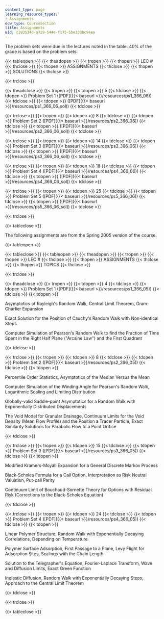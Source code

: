 ```yaml
---
content_type: page
learning_resource_types:
- Assignments
ocw_type: CourseSection
title: Assignments
uid: c383534d-a729-544e-f175-5be330bc94ea
---
```


The problem sets were due in the lectures noted in the table. 40% of the grade is based on the problem sets.

{{< tableopen >}}
{{< theadopen >}}
{{< tropen >}}
{{< thopen >}}
LEC #
{{< thclose >}}
{{< thopen >}}
ASSIGNMENTS
{{< thclose >}}
{{< thopen >}}
SOLUTIONS
{{< thclose >}}

{{< trclose >}}

{{< theadclose >}}
{{< tropen >}}
{{< tdopen >}}
5
{{< tdclose >}}
{{< tdopen >}}
Problem Set 1 ([PDF]({{< baseurl >}}/resources/ps1_366_06))
{{< tdclose >}}
{{< tdopen >}}
([PDF]({{< baseurl >}}/resources/ps1_366_06_sol))
{{< tdclose >}}

{{< trclose >}}
{{< tropen >}}
{{< tdopen >}}
8
{{< tdclose >}}
{{< tdopen >}}
Problem Set 2 ([PDF]({{< baseurl >}}/resources/ps2_366_06))
{{< tdclose >}}
{{< tdopen >}}
([PDF]({{< baseurl >}}/resources/ps2_366_06_sol))
{{< tdclose >}}

{{< trclose >}}
{{< tropen >}}
{{< tdopen >}}
14
{{< tdclose >}}
{{< tdopen >}}
Problem Set 3 ([PDF]({{< baseurl >}}/resources/ps3_366_06))
{{< tdclose >}}
{{< tdopen >}}
([PDF]({{< baseurl >}}/resources/ps3_366_06_sol))
{{< tdclose >}}

{{< trclose >}}
{{< tropen >}}
{{< tdopen >}}
18
{{< tdclose >}}
{{< tdopen >}}
Problem Set 4 ([PDF]({{< baseurl >}}/resources/ps4_366_06))
{{< tdclose >}}
{{< tdopen >}}
([PDF]({{< baseurl >}}/resources/ps4_366_06_sol))
{{< tdclose >}}

{{< trclose >}}
{{< tropen >}}
{{< tdopen >}}
25
{{< tdclose >}}
{{< tdopen >}}
Problem Set 5 ([PDF]({{< baseurl >}}/resources/ps5_366_06))
{{< tdclose >}}
{{< tdopen >}}
([PDF]({{< baseurl >}}/resources/ps5_366_06_sol))
{{< tdclose >}}

{{< trclose >}}

{{< tableclose >}}

The following assignments are from the Spring 2005 version of the course.

{{< tableopen >}}

{{< tableclose >}}
{{< tableopen >}}
{{< theadopen >}}
{{< tropen >}}
{{< thopen >}}
LEC #
{{< thclose >}}
{{< thopen >}}
ASSIGNMENTS
{{< thclose >}}
{{< thopen >}}
TOPICS
{{< thclose >}}

{{< trclose >}}

{{< theadclose >}}
{{< tropen >}}
{{< tdopen >}}
4
{{< tdclose >}}
{{< tdopen >}}
Problem Set 1 ([PDF]({{< baseurl >}}/resources/ps1_366_05))
{{< tdclose >}}
{{< tdopen >}}


Asymptotics of Rayleigh's Random Walk, Central Limit Theorem, Gram-Charlier Expansion

Exact Solution for the Position of Cauchy's Random Walk with Non-identical Steps

Computer Simulation of Pearson's Random Walk to find the Fraction of Time Spent in the Right Half Plane ("Arcsine Law") and the First Quadrant


{{< tdclose >}}

{{< trclose >}}
{{< tropen >}}
{{< tdopen >}}
8
{{< tdclose >}}
{{< tdopen >}}
Problem Set 2 ([PDF]({{< baseurl >}}/resources/ps2_366_05))
{{< tdclose >}}
{{< tdopen >}}


Percentile Order Statistics, Asymptotics of the Median Versus the Mean

Computer Simulation of the Winding Angle for Pearson's Random Walk, Logarithmic Scaling and Limiting Distribution

Globally-valid Saddle-point Asymptotics for a Random Walk with Exponentially Distributed Displacements

The Void Model for Granular Drainage, Continuum Limits for the Void Density (Mean Flow Profile) and the Position a Tracer Particle, Exact Similarity Solutions for Parabolic Flow to a Point Orifice


{{< tdclose >}}

{{< trclose >}}
{{< tropen >}}
{{< tdopen >}}
15
{{< tdclose >}}
{{< tdopen >}}
Problem Set 3 ([PDF]({{< baseurl >}}/resources/ps3_366_05))
{{< tdclose >}}
{{< tdopen >}}


Modified Kramers-Moyall Expansion for a General Discrete Markov Process

Black-Scholes Formula for a Call Option, Interpretation as Risk Neutral Valuation, Put-call Parity

Continuum Limit of Bouchaud-Sornette Theory for Options with Residual Risk (Corrections to the Black-Scholes Equation)


{{< tdclose >}}

{{< trclose >}}
{{< tropen >}}
{{< tdopen >}}
24
{{< tdclose >}}
{{< tdopen >}}
Problem Set 4 ([PDF]({{< baseurl >}}/resources/ps4_366_05))
{{< tdclose >}}
{{< tdopen >}}


Linear Polymer Structure, Random Walk with Exponentially Decaying Correlations, Depending on Temperature

Polymer Surface Adsorption, First Passage to a Plane, Levy Flight for Adsorption Sites, Scalings with the Chain Length

Solution to the Telegrapher's Equation, Fourier-Laplace Transform, Wave and Diffusion Limits, Exact Green Function

Inelastic Diffusion, Random Walk with Exponentially Decaying Steps, Approach to the Central Limit Theorem


{{< tdclose >}}

{{< trclose >}}

{{< tableclose >}}